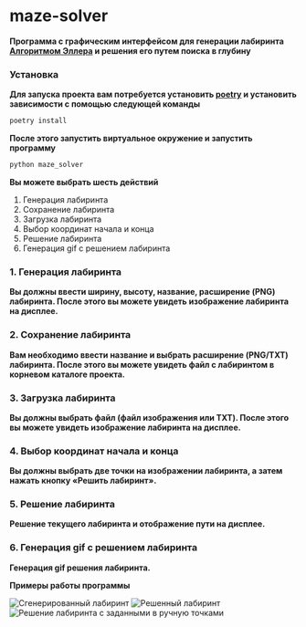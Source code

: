 # maze-solver

**Программа с графическим интерфейсом для генерации лабиринта [Алгоритмом Эллера](https://habr.com/ru/post/176671/) и решения его путем поиска в глубину**

### Установка

**Для запуска проекта вам потребуется установить [poetry](https://python-poetry.org/) и установить зависимости с помощью следующей команды**

```bash
poetry install
```

**После этого запустить виртуальное окружение и запустить программу**

```bash
python maze_solver
```

**Вы можете выбрать шесть действий**
1. Генерация лабиринта
2. Сохранение лабиринта
3. Загрузка лабиринта
4. Выбор координат начала и конца
5. Решение лабиринта
6. Генерация gif с решением лабиринта

### 1. Генерация лабиринта

**Вы должны ввести ширину, высоту, название, расширение (PNG) лабиринта. После этого вы можете увидеть изображение лабиринта на дисплее.**

### 2. Сохранение лабиринта

**Вам необходимо ввести название и выбрать расширение (PNG/TXT) лабиринта. После этого вы можете увидеть файл с лабиринтом в корневом каталоге проекта.**

### 3. Загрузка лабиринта

**Вы должны выбрать файл (файл изображения или TXT). После этого вы можете увидеть изображение лабиринта на дисплее.**

### 4. Выбор координат начала и конца

**Вы должны выбрать две точки на изображении лабиринта, а затем нажать кнопку «Решить лабиринт».**

### 5. Решение лабиринта

**Решение текущего лабиринта и отображение пути на дисплее.**

### 6. Генерация gif с решением лабиринта

**Генерация gif решения лабиринта.**

**Примеры работы программы**

![Сгенерированный лабиринт](mazes/new.png)
![Решенный лабиринт](mazes/new_solve.png)
![Решение лабиринта с заданными в ручную точками](mazes/new_txt_solve.png)

